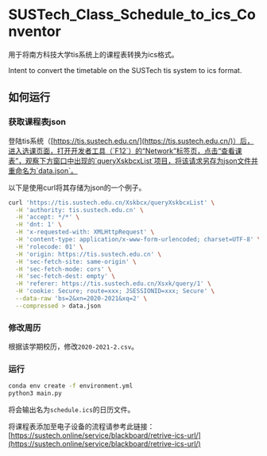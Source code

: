 # SUSTech_Class_Schedule_to_ics_Conventor

用于将南方科技大学tis系统上的课程表转换为ics格式。

Intent to convert the timetable on the SUSTech tis system to ics format.

## 如何运行

### 获取课程表json

登陆tis系统（[https://tis.sustech.edu.cn/](https://tis.sustech.edu.cn/)）后，进入选课页面，打开开发者工具（`F12`）的“Network”标签页，点击“查看课表”，观察下方窗口中出现的`queryXskbcxList`项目，将该请求另存为json文件并重命名为`data.json`。

以下是使用curl将其存储为json的一个例子。

```bash
curl 'https://tis.sustech.edu.cn/Xskbcx/queryXskbcxList' \
  -H 'authority: tis.sustech.edu.cn' \
  -H 'accept: */*' \
  -H 'dnt: 1' \
  -H 'x-requested-with: XMLHttpRequest' \
  -H 'content-type: application/x-www-form-urlencoded; charset=UTF-8' \
  -H 'rolecode: 01' \
  -H 'origin: https://tis.sustech.edu.cn' \
  -H 'sec-fetch-site: same-origin' \
  -H 'sec-fetch-mode: cors' \
  -H 'sec-fetch-dest: empty' \
  -H 'referer: https://tis.sustech.edu.cn/Xsxk/query/1' \
  -H 'cookie: Secure; route=xxx; JSESSIONID=xxx; Secure' \
  --data-raw 'bs=2&xn=2020-2021&xq=2' \
  --compressed > data.json
```

### 修改周历

根据该学期校历，修改`2020-2021-2.csv`。

### 运行

```bash
conda env create -f environment.yml
python3 main.py
```

将会输出名为`schedule.ics`的日历文件。

将课程表添加至电子设备的流程请参考此链接：[https://sustech.online/service/blackboard/retrive-ics-url/](https://sustech.online/service/blackboard/retrive-ics-url/)

